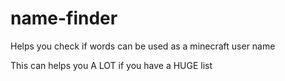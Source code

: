 # name-finder
Helps you check if words can be used as a minecraft user name 

This can helps you A LOT if you have a HUGE list

